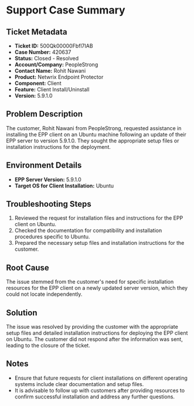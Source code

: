 # Support Case Summary

## Ticket Metadata
- **Ticket ID:** 500Qk00000Fbfl7IAB
- **Case Number:** 420637
- **Status:** Closed - Resolved
- **Account/Company:** PeopleStrong
- **Contact Name:** Rohit Nawani
- **Product:** Netwrix Endpoint Protector
- **Component:** Client
- **Feature:** Client Install/Uninstall
- **Version:** 5.9.1.0

## Problem Description
The customer, Rohit Nawani from PeopleStrong, requested assistance in installing the EPP client on an Ubuntu machine following an update of their EPP server to version 5.9.1.0. They sought the appropriate setup files or installation instructions for the deployment.

## Environment Details
- **EPP Server Version:** 5.9.1.0
- **Target OS for Client Installation:** Ubuntu

## Troubleshooting Steps
1. Reviewed the request for installation files and instructions for the EPP client on Ubuntu.
2. Checked the documentation for compatibility and installation procedures specific to Ubuntu.
3. Prepared the necessary setup files and installation instructions for the customer.

## Root Cause
The issue stemmed from the customer's need for specific installation resources for the EPP client on a newly updated server version, which they could not locate independently.

## Solution
The issue was resolved by providing the customer with the appropriate setup files and detailed installation instructions for deploying the EPP client on Ubuntu. The customer did not respond after the information was sent, leading to the closure of the ticket.

## Notes
- Ensure that future requests for client installations on different operating systems include clear documentation and setup files.
- It is advisable to follow up with customers after providing resources to confirm successful installation and address any further questions.